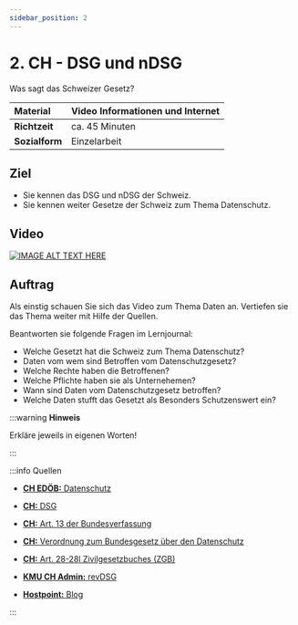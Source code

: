 ```yaml
---
sidebar_position: 2
---
```


# 2. CH - DSG und nDSG

Was sagt das Schweizer Gesetz?

| **Material**   | Video Informationen und Internet              |
| :------------- | :-------------------------------------------- |
| **Richtzeit**  | ca. 45 Minuten                                |
| **Sozialform** | Einzelarbeit                                  |

## Ziel

* Sie kennen das DSG und nDSG der Schweiz.
* Sie kennen weiter Gesetze der Schweiz zum Thema Datenschutz.

## Video

[![IMAGE ALT TEXT HERE](https://via.placeholder.com/600x400)](https://www.youtube.com/watch?v=YOUTUBE_VIDEO_ID_HERE)

## Auftrag

Als einstig schauen Sie sich das Video zum Thema Daten an. Vertiefen sie das Thema weiter mit Hilfe der Quellen.

Beantworten sie folgende Fragen im Lernjournal:

- Welche Gesetzt hat die Schweiz zum Thema Datenschutz?
- Daten vom wem sind Betroffen vom Datenschutzgesetz?
- Welche Rechte haben die Betroffenen?
- Welche Pflichte haben sie als Unternehemen?
- Wann sind Daten vom Datenschutzgesetz betroffen?
- Welche Daten stufft das Gesetzt als Besonders Schutzenswert ein?

:::warning **Hinweis**

Erkläre jeweils in eigenen Worten!

:::

:::info Quellen

- [**CH EDÖB:** Datenschutz](https://www.edoeb.admin.ch/edoeb/de/home/datenschutz/ueberblick/datenschutz.html)

- [**CH:** DSG](https://www.fedlex.admin.ch/eli/fga/2020/1998/de)

- [**CH:** Art. 13 der Bundesverfassung](https://www.fedlex.admin.ch/eli/cc/1999/404/de#a13)

- [**CH:** Verordnung zum Bundesgesetz über den Datenschutz](https://www.fedlex.admin.ch/eli/cc/1993/1962_1962_1962/de)

- [**CH:** Art. 28-28l Zivilgesetzbuches (ZGB)](https://www.fedlex.admin.ch/eli/cc/24/233_245_233/de#a28)

- [**KMU CH Admin:** revDSG](https://www.kmu.admin.ch/kmu/de/home/fakten-trends/digitalisierung/datenschutz/neues-datenschutzgesetz-rev-dsg.html)

- [**Hostpoint:** Blog](https://www.hostpoint.ch/blog/das-neue-datenschutzgesetz-kommt-2023-was-gilt-es-dabei-zu-beachten/)

:::